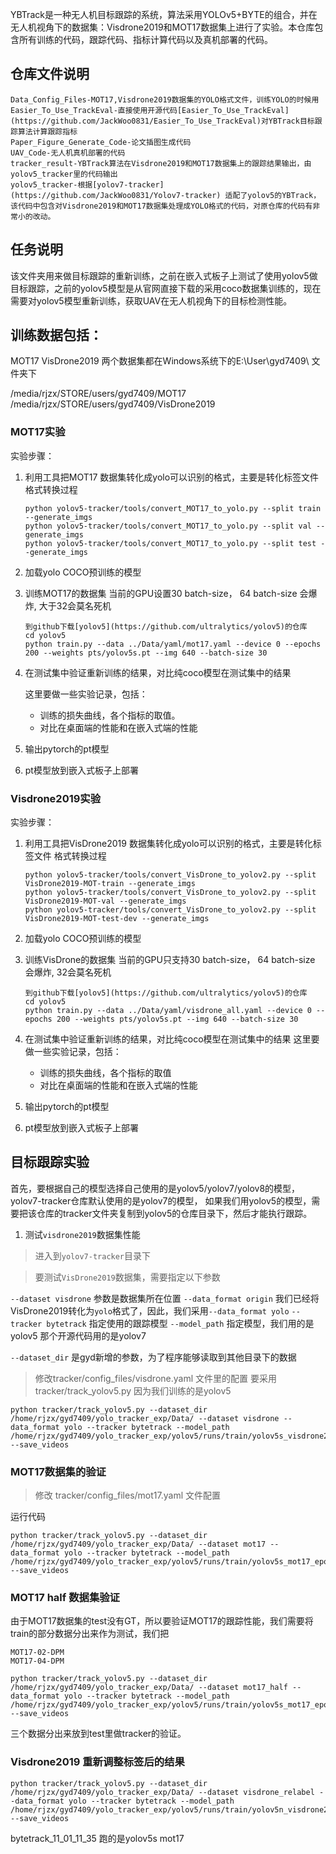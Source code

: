 YBTrack是一种无人机目标跟踪的系统，算法采用YOLOv5+BYTE的组合，并在无人机视角下的数据集：Visdrone2019和MOT17数据集上进行了实验。本仓库包含所有训练的代码，跟踪代码、指标计算代码以及真机部署的代码。

## 仓库文件说明
```
Data_Config_Files-MOT17,Visdrone2019数据集的YOLO格式文件，训练YOLO的时候用
Easier_To_Use_TrackEval-直接使用开源代码[Easier_To_Use_TrackEval](https://github.com/JackWoo0831/Easier_To_Use_TrackEval)对YBTrack目标跟踪算法计算跟踪指标
Paper_Figure_Generate_Code-论文插图生成代码
UAV_Code-无人机真机部署的代码
tracker_result-YBTrack算法在Visdrone2019和MOT17数据集上的跟踪结果输出，由yolov5_tracker里的代码输出
yolov5_tracker-根据[yolov7-tracker](https://github.com/JackWoo0831/Yolov7-tracker) 适配了yolov5的YBTrack，该代码中包含对Visdrone2019和MOT17数据集处理成YOLO格式的代码，对原仓库的代码有非常小的改动。
```




## 任务说明
该文件夹用来做目标跟踪的重新训练，之前在嵌入式板子上测试了使用yolov5做目标跟踪，之前的yolov5模型是从官网直接下载的采用coco数据集训练的，现在需要对yolov5模型重新训练，获取UAV在无人机视角下的目标检测性能。

## 训练数据包括：
MOT17 VisDrone2019 两个数据集都在Windows系统下的E:\User\gyd7409\ 文件夹下

/media/rjzx/STORE/users/gyd7409/MOT17
/media/rjzx/STORE/users/gyd7409/VisDrone2019

### MOT17实验
实验步骤：
1. 利用工具把MOT17 数据集转化成yolo可以识别的格式，主要是转化标签文件
   格式转换过程
   ```
   python yolov5-tracker/tools/convert_MOT17_to_yolo.py --split train --generate_imgs
   python yolov5-tracker/tools/convert_MOT17_to_yolo.py --split val --generate_imgs
   python yolov5-tracker/tools/convert_MOT17_to_yolo.py --split test --generate_imgs
   ```
2. 加载yolo COCO预训练的模型
3. 训练MOT17的数据集
   当前的GPU设置30 batch-size， 64 batch-size 会爆炸, 大于32会莫名死机
   ```
   到github下载[yolov5](https://github.com/ultralytics/yolov5)的仓库
   cd yolov5
   python train.py --data ../Data/yaml/mot17.yaml --device 0 --epochs 200 --weights pts/yolov5s.pt --img 640 --batch-size 30
   ```
4. 在测试集中验证重新训练的结果，对比纯coco模型在测试集中的结果
   
   这里要做一些实验记录，包括：
   * 训练的损失曲线，各个指标的取值。
   * 对比在桌面端的性能和在嵌入式端的性能

5. 输出pytorch的pt模型
6. pt模型放到嵌入式板子上部署


### Visdrone2019实验

实验步骤：
1. 利用工具把VisDrone2019 数据集转化成yolo可以识别的格式，主要是转化标签文件
   格式转换过程
   ```
   python yolov5-tracker/tools/convert_VisDrone_to_yolov2.py --split VisDrone2019-MOT-train --generate_imgs
   python yolov5-tracker/tools/convert_VisDrone_to_yolov2.py --split VisDrone2019-MOT-val --generate_imgs
   python yolov5-tracker/tools/convert_VisDrone_to_yolov2.py --split VisDrone2019-MOT-test-dev --generate_imgs
   ```
2. 加载yolo COCO预训练的模型
3. 训练VisDrone的数据集
   当前的GPU只支持30 batch-size， 64 batch-size 会爆炸, 32会莫名死机
   ```
   到github下载[yolov5](https://github.com/ultralytics/yolov5)的仓库
   cd yolov5
   python train.py --data ../Data/yaml/visdrone_all.yaml --device 0 --epochs 200 --weights pts/yolov5s.pt --img 640 --batch-size 30
   ```
4. 在测试集中验证重新训练的结果，对比纯coco模型在测试集中的结果
     这里要做一些实验记录，包括：
   * 训练的损失曲线，各个指标的取值
   * 对比在桌面端的性能和在嵌入式端的性能

5. 输出pytorch的pt模型
6. pt模型放到嵌入式板子上部署


## 目标跟踪实验

首先，要根据自己的模型选择自己使用的是yolov5/yolov7/yolov8的模型，yolov7-tracker仓库默认使用的是yolov7的模型，
如果我们用yolov5的模型，需要把该仓库的tracker文件夹复制到yolov5的仓库目录下，然后才能执行跟踪。

1. 测试`visdrone2019`数据集性能

> 进入到`yolov7-tracker`目录下

> 要测试`VisDrone2019`数据集，需要指定以下参数

`--dataset visdrone` 参数是数据集所在位置
`--data_format origin` 我们已经将VisDrone2019转化为`yolo`格式了，因此，我们采用`--data_format yolo`
`--tracker bytetrack` 指定使用的跟踪模型
`--model_path` 指定模型，我们用的是yolov5 那个开源代码用的是yolov7

`--dataset_dir` 是gyd新增的参数，为了程序能够读取到其他目录下的数据
> 修改tracker/config_files/visdrone.yaml 文件里的配置
要采用tracker/track_yolov5.py 因为我们训练的是yolov5
```
python tracker/track_yolov5.py --dataset_dir /home/rjzx/gyd7409/yolo_tracker_exp/Data/ --dataset visdrone --data_format yolo --tracker bytetrack --model_path /home/rjzx/gyd7409/yolo_tracker_exp/yolov5/runs/train/yolov5s_visdrone2019_epoch200/weights/best.pt --save_videos
```



### MOT17数据集的验证

> 修改 tracker/config_files/mot17.yaml 文件配置

运行代码

```
python tracker/track_yolov5.py --dataset_dir /home/rjzx/gyd7409/yolo_tracker_exp/Data/ --dataset mot17 --data_format yolo --tracker bytetrack --model_path /home/rjzx/gyd7409/yolo_tracker_exp/yolov5/runs/train/yolov5s_mot17_epoch200/weights/best.pt --save_videos
```

### MOT17 half 数据集验证
由于MOT17数据集的test没有GT，所以要验证MOT17的跟踪性能，我们需要将train的部分数据分出来作为测试，我们把
```
MOT17-02-DPM
MOT17-04-DPM
```

```
python tracker/track_yolov5.py --dataset_dir /home/rjzx/gyd7409/yolo_tracker_exp/Data/ --dataset mot17_half --data_format yolo --tracker bytetrack --model_path /home/rjzx/gyd7409/yolo_tracker_exp/yolov5/runs/train/yolov5s_mot17_epoch200/weights/best.pt --save_videos
```
三个数据分出来放到test里做tracker的验证。

### Visdrone2019 重新调整标签后的结果

```
python tracker/track_yolov5.py --dataset_dir /home/rjzx/gyd7409/yolo_tracker_exp/Data/ --dataset visdrone_relabel --data_format yolo --tracker bytetrack --model_path /home/rjzx/gyd7409/yolo_tracker_exp/yolov5/runs/train/yolov5n_visdrone2019_gyd_epoch200/weights/best.pt --save_videos
```


bytetrack_11_01_11_35 跑的是yolov5s mot17